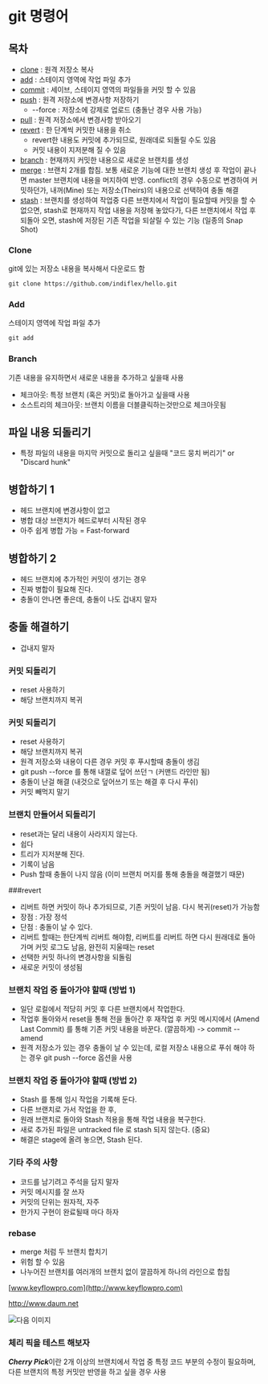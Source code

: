 # git 명령어

## 목차

- [clone](#clone) : 원격 저장소 복사
- [add](#add) : 스테이지 영역에 작업 파일 추가 
- [commit](#commit) : 세이브, 스테이지 영역의 파일들을 커밋 할 수 있음
- [push](#push) : 원격 저장소에 변경사항 저장하기
	- --force : 저장소에 강제로 업로드 (충돌난 경우 사용 가능) 
- [pull](#pull) : 원격 저장소에서 변경사항 받아오기
- [revert](#revert) : 한 단계씩 커밋한 내용을 취소
	- revert한 내용도 커밋에 추가되므로, 원래데로 되돌릴 수도 있음
	- 커밋 내용이 지저분해 질 수 있음
- [branch](#branch) : 현재까지 커밋한 내용으로 새로운 브랜치를 생성
- [merge](#merge) : 브랜치 2개를 합침. 보통 새로운 기능에 대한 브랜치 생성 후 작업이 끝나면 master 브랜치에 내용을 머지하여 반영. conflict의 경우 수동으로 변경하여 커밋하던가, 내꺼(Mine) 또는 저장소(Theirs)의 내용으로 선택하여 충돌 해결
- [stash](#stash) : 브랜치를 생성하여 작업중 다른 브랜치에서 작업이 필요할때 커밋을 할 수 없으면, stash로 현재까지 작업 내용을 저장해 놓았다가, 다른 브랜치에서 작업 후 되돌아 오면, stash에 저장된 기존 작업을 되살릴 수 있는 기능 (일종의 Snap Shot)

<a name="clone"></a>
### Clone
git에 있는 저장소 내용을 복사해서 다운로드 함

~~~html
git clone https://github.com/indiflex/hello.git
~~~

<a name="add"></a>
### Add  
스테이지 영역에 작업 파일 추가

~~~html
git add
~~~

<a name="branch"></a>
### Branch
기존 내용을 유지하면서 새로운 내용을 추가하고 싶을때 사용  

- 체크아웃: 특정 브랜치 (혹은 커밋)로 돌아가고 싶을때 사용
- 소스트리의 체크아웃: 브랜치 이름을 더블클릭하는것만으로 체크아웃됨


## 파일 내용 되돌리기

- 특정 파일의 내용을 마지막 커밋으로 돌리고 싶을때 "코드 뭉치 버리기" or "Discard hunk"


## 병합하기 1

- 헤드 브랜치에 변경사항이 없고
- 병합 대상 브랜치가 헤드로부터 시작된 경우
- 아주 쉽게 병합 가능 = Fast-forward

## 병합하기 2
- 헤드 브랜치에 추가적인 커밋이 생기는 경우
- 진짜 병합이 필요해 진다.
- 충돌이 안나면 좋은데, 충돌이 나도 겁내지 말자

## 충돌 해결하기

- 겁내지 말자

### 커밋 되돌리기
- reset 사용하기
- 해당 브랜치까지 복귀

### 커밋 되돌리기

- reset 사용하기
- 해당 브랜치까지 복귀
- 원격 저장소와 내용이 다른 경우 커밋 후 푸시할때 충돌이 생김
- git push --force 를 통해 내껄로 덮어 쓰던ㄱ (커맨드 라인만 됨)
- 충돌이 난걸 해결 (내것으로 덮어쓰기 또는 해결 후 다시 푸쉬)
- 커밋 빼먹지 말기

### 브랜치 만들어서 되돌리기

- reset과는 달리 내용이 사라지지 않는다.
- 쉽다
- 트리가 지저분해 진다. 
- 기록이 남음
- Push 할때 충돌이 나지 않음 (이미 브랜치 머지를 통해 충돌을 해결했기 때문)

<a name="revert"></a>
###revert

- 리버트 하면 커밋이 하나 추가되므로, 기존 커밋이 남음. 다시 복귀(reset)가 가능함
- 장점 : 가장 정석
- 단점 : 충돌이 날 수 있다.
- 리버트 할때는 한단계씩 리버트 해야함, 리버트를 리버트 하면 다시 원래데로 돌아가며 커밋 로그도 남음, 완전히 지울때는 reset
- 선택한 커밋 하나의 변경사항을 되돌림
- 새로운 커밋이 생성됨

### 브랜치 작업 중 돌아가야 할때 (방법 1)

- 일단 로컬에서 적당히 커밋 후 다른 브랜치에서 작업한다.
- 작업후 돌아와서 reset을 통해 전을 돌아간 후 재작업 후 커밋 메시지에서 (Amend Last Commit) 를 통해 기존 커밋 내용을 바꾼다. (깔끔하게) -> commit --amend
- 원격 저장소가 있는 경우 충돌이 날 수 있는데, 로컬 저장소 내용으로 푸쉬 해야 하는 경우 git push --force 옵션을 사용

### 브랜치 작업 중 돌아가야 할때 (방법 2)

- Stash 를 통해 임시 작업을 기록해 둔다.
- 다른 브랜치로 가서 작업을 한 후, 
- 원래 브랜치로 돌아와 Stash 적용을 통해 작업 내용을 복구한다.
- 새로 추가된 파일은 untracked file 로 stash 되지 않는다. (중요)
- 해결은 stage에 올려 놓으면, Stash 된다.

### 기타 주의 사항

- 코드를 남기려고 주석을 담지 말자
- 커밋 메시지를 잘 쓰자
- 커밋의 단위는 원자적, 자주
- 한가지 구현이 완료될때 마다 하자

<a name="rebase"></a>
### rebase

- merge 처럼 두 브랜치 합치기
- 위험 할 수 있음
- 나누어진 브랜치를 여러개의 브랜치 없이 깔끔하게 하나의 라인으로 합침

[www.keyflowpro.com](http://www.keyflowpro.com)

<http://www.daum.net>

![다음 이미지](https://t1.daumcdn.net/daumtop_chanel/op/20170315064553027.png)

### 체리 픽을 테스트 해보자
***Cherry Pick***이란 2개 이상의 브랜치에서 작업 중 특정 코드 부분의 수정이 필요하며,
다른 브랜치의 특정 커밋만 반영을 하고 싶을 경우 사용
